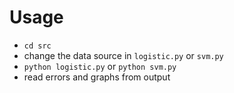 # Usage
- `cd src`
- change the data source in `logistic.py` or `svm.py`
- `python logistic.py` or `python svm.py`
- read errors and graphs from output
